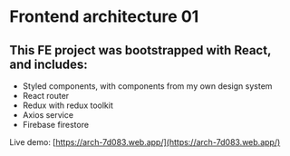 # Frontend architecture 01

## This FE project was bootstrapped with React, and includes:
- Styled components, with components from my own design system
- React router
- Redux with redux toolkit
- Axios service
- Firebase firestore

Live demo: [https://arch-7d083.web.app/](https://arch-7d083.web.app/)